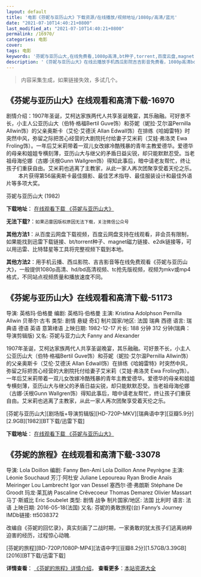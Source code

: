 ```yaml
---
layout: default
title: '电影《芬妮与亚历山大》下载资源/在线播放/视频地址/1080p/高清/蓝光'
date: "2021-07-10T14:40:21+0800"
last_modified_at: "2021-07-10T14:40:21+0800"
permalink: /16970/
categories: 电影
cover:
tags: 电影
keywords: '芬妮与亚历山大,在线免费看,1080p高清,bt种子,torrent,百度云盘,magnet,磁力链,迅雷下载资源'
description: '《芬妮与亚历山大》在线云播放手机西瓜影院吉吉影音免费看，1080p高清bd/hd未删减完整版和tc抢先枪版，mkv/mp4格式，附带bt/torrent种子、magnet/磁力链、百度云盘、网盘资源迅雷下载链接'
---
```


>内容采集生成，如果链接失效，多试几个。


## 《芬妮与亚历山大》在线观看和高清下载-16970

剧情介绍：1907年圣诞，艾柯达家族两代人共享圣诞晚宴，其乐融融。可好景不长，小主人公亚历山大（伯特·格福Bertil Guve饰）和芬妮（妮拉·艾尔温Pernilla Allwin饰）的父亲奥斯卡（艾伦·艾德沃 Allan Edwall饰）在排练《哈姆雷特》时突然中风，弥留之际把苦心经营的大剧院托付给妻子艾米莉（艾娃·弗洛灵 Ewa Froling饰）。一年后艾米莉带着一双儿女改嫁冷酷残暴的青年主教爱德华。爱德华的母亲和姐姐专横刻薄，亚历山大与继父的矛盾日益尖锐，却只能默默忍受。当老祖母海伦娜（古娜·沃根Gunn Wallgren饰）得知此事后，暗中请老友帮忙，终让孩子们重获自由。艾米莉也逃离了主教家，从此一家人再次团聚享受着天伦之乐。  　　本片获得第56届奥斯卡最佳摄影、最佳艺术指导、最佳服装设计和最佳外语片等多项大奖。


芬妮与亚历山大 (1982)

**下载地址**： [在线观看下载 《芬妮与亚历山大》](https://www.btbtdy.me/btdy/dy3808.html) 


**无法下载?**：`如果迅雷因版权原因无法下载，关注微信公众号 `

**其他方法1**：从百度云网盘下载视频，百度云网盘支持在线观看，非会员有限制，如果能找到迅雷下载链接、bt/torrent种子、magnet磁力链接、e2dk链接等，可以用迅雷、比特彗星等工具将完整视频下载到本地。

**其他方法2**：用手机云播、西瓜影院、吉吉影音等在线免费观看《芬妮与亚历山大》，一般提供1080p高清、hd/bd高清视频、tc抢先版视频，视频为mkv或mp4格式，不同站点视频质量和播放速度不同。


## 《芬妮与亚历山大》在线观看和高清下载-51173

导演: 英格玛·伯格曼 编剧: 英格玛·伯格曼 主演: Kristina Adolphson Pernilla Allwin 贝蒂尔·古韦 类型: 剧情 悬疑 奇幻 制片国家/地区: 法国 瑞典 西德 语言: 瑞典语 德语 英语 意第绪语 上映日期: 1982-12-17 片长: 188 分钟 312 分钟(瑞典：导演剪辑版) 又名: 芬妮与亚力山大 Fanny and Alexander

1907年圣诞，艾柯达家族两代人共享圣诞晚宴，其乐融融。可好景不长，小主人公亚历山大（伯特·格福Bertil Guve饰）和芬妮（妮拉·艾尔温Pernilla Allwin饰）的父亲奥斯卡（艾伦·艾德沃 Allan Edwall饰）在排练《哈姆雷特》时突然中风，弥留之际把苦心经营的大剧院托付给妻子艾米莉（艾娃·弗洛灵 Ewa Froling饰）。一年后艾米莉带着一双儿女改嫁冷酷残暴的青年主教爱德华。爱德华的母亲和姐姐专横刻薄，亚历山大与继父的矛盾日益尖锐，却只能默默忍受。当老祖母海伦娜（古娜·沃根Gunn Wallgren饰）得知此事后，暗中请老友帮忙，终让孩子们重获自由。艾米莉也逃离了主教家，从此一家人再次团聚享受着天伦之乐。


[芬妮与亚历山大][剧场版+导演剪辑版][HD-720P-MKV][瑞典语中字][豆瓣5.9分][2.9GB][1982][BT下载/迅雷下载]

**下载地址**： [在线观看下载 《芬妮与亚历山大》](https://www.btdx8.com/torrent/fanny_och_alexander_1982.html) 


## 《芬妮的旅程》在线观看和高清下载-33078

导演: Lola Doillon 编剧: Fanny Ben-Ami Lola Doillon Anne Peyrègne 主演: Léonie Souchaud 芳汀·阿杜安 Juliane Lepoureau Ryan Brodie Anaïs Meiringer Lou Lambrecht Igor van Dessel 塞西尔·德·弗朗斯 Stéphane De Groodt 玛龙·莱瓦纳 Pascaline Crêvecoeur Thomas Demarez Olivier Massart 马丁·斯威比 Eric Soubelet 类型: 剧情 战争 制片国家/地区: 法国 比利时 语言: 法语 上映日期: 2016-05-18(法国) 又名: 芬妮的勇敢旅程(台) Fanny’s Journey IMDb链接: tt5038372

改编自《芬妮的回忆录》，真实刻画了二战时期，一家勇敢的犹太孩子们逃离纳粹迫害的经历，过程惊心动魄.


[芬妮的旅程][BD-720P/1080P-MP4][法语中字][豆瓣8.2分][1.57GB/3.39GB][2016][BT下载/迅雷下载]

**详情查看**： [《芬妮的旅程》详情介绍](/movie/33078/)， **查看更多**：[本站资源大全](/movie/t/all/)

